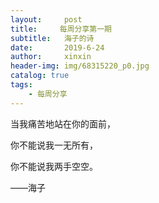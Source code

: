 ```yaml
---
layout:     post
title:     每周分享第一期
subtitle:   海子的诗
date:       2019-6-24
author:     xinxin
header-img: img/68315220_p0.jpg
catalog: true
tags:
    - 每周分享
--- 
```




当我痛苦地站在你的面前，

你不能说我一无所有，

你不能说我两手空空。


——海子